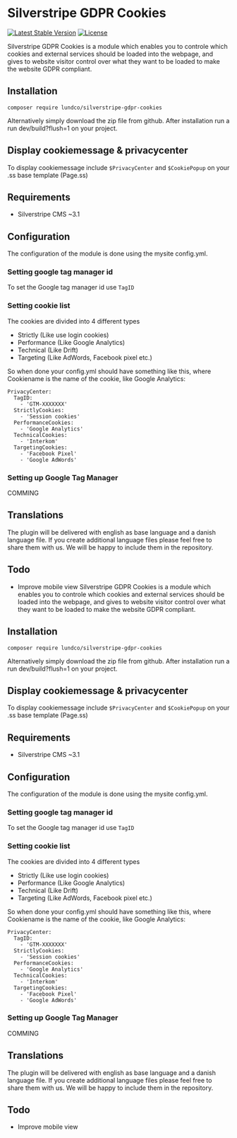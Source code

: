 # Silverstripe GDPR Cookies
[![Latest Stable Version](https://poser.pugx.org/lundco/silverstripe-gdpr-cookies/v/stable?format=flat-square)](https://packagist.org/packages/lundco/silverstripe-gdpr-cookies)
[![License](https://poser.pugx.org/lundco/silverstripe-gdpr-cookies/license?format=flat-square)](https://packagist.org/packages/lundco/silverstripe-gdpr-cookies)

Silverstripe GDPR Cookies is a module which enables you to controle which cookies and external services should be loaded into the webpage, and gives to website visitor control over what they want to be loaded to make the website GDPR compliant.

## Installation
```composer require lundco/silverstripe-gdpr-cookies```

Alternatively simply download the zip file from github. After installation run a run dev/build?flush=1 on your project.

## Display cookiemessage & privacycenter
To display cookiemessage include ```$PrivacyCenter``` and ```$CookiePopup``` on your .ss base template (Page.ss)

## Requirements
 - Silverstripe CMS ~3.1
 
## Configuration
The configuration of the module is done using the mysite config.yml.

### Setting google tag manager id
To set the Google tag manager id use `TagID`

### Setting cookie list
The cookies are divided into 4 different types
 - Strictly (Like use login cookies)
 - Performance (Like Google Analytics)
 - Technical (Like Drift)
 - Targeting (Like AdWords, Facebook pixel etc.)

So when done your config.yml should have something like this, where Cookiename is the name of the cookie, like Google Analytics:
```
PrivacyCenter:
  TagID:
    - 'GTM-XXXXXXX'
  StrictlyCookies:
    - 'Session cookies'
  PerformanceCookies:
    - 'Google Analytics'
  TechnicalCookies:
    - 'Interkom'
  TargetingCookies:
    - 'Facebook Pixel'
    - 'Google AdWords'
```

### Setting up Google Tag Manager
COMMING

## Translations
The plugin will be delivered with english as base language and a danish language file. If you create additional language files please feel free to share them with us. We will be happy to include them in the repository.

## Todo
 - Improve mobile view
Silverstripe GDPR Cookies is a module which enables you to controle which cookies and external services should be loaded into the webpage, and gives to website visitor control over what they want to be loaded to make the website GDPR compliant.

## Installation
```composer require lundco/silverstripe-gdpr-cookies```

Alternatively simply download the zip file from github. After installation run a run dev/build?flush=1 on your project.

## Display cookiemessage & privacycenter
To display cookiemessage include ```$PrivacyCenter``` and ```$CookiePopup``` on your .ss base template (Page.ss)

## Requirements
 - Silverstripe CMS ~3.1
 
## Configuration
The configuration of the module is done using the mysite config.yml.

### Setting google tag manager id
To set the Google tag manager id use `TagID`

### Setting cookie list
The cookies are divided into 4 different types
 - Strictly (Like use login cookies)
 - Performance (Like Google Analytics)
 - Technical (Like Drift)
 - Targeting (Like AdWords, Facebook pixel etc.)

So when done your config.yml should have something like this, where Cookiename is the name of the cookie, like Google Analytics:
```
PrivacyCenter:
  TagID:
    - 'GTM-XXXXXXX'
  StrictlyCookies:
    - 'Session cookies'
  PerformanceCookies:
    - 'Google Analytics'
  TechnicalCookies:
    - 'Interkom'
  TargetingCookies:
    - 'Facebook Pixel'
    - 'Google AdWords'
```

### Setting up Google Tag Manager
COMMING

## Translations
The plugin will be delivered with english as base language and a danish language file. If you create additional language files please feel free to share them with us. We will be happy to include them in the repository.

## Todo
 - Improve mobile view